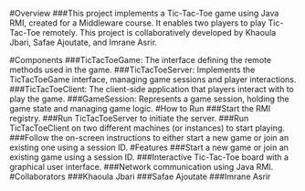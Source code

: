#Overview
###This project implements a Tic-Tac-Toe game using Java RMI, created for a Middleware course. It enables two players to play Tic-Tac-Toe remotely. This project is collaboratively developed by Khaoula Jbari, Safae Ajoutate, and Imrane Asrir.

#Components
###TicTacToeGame: The interface defining the remote methods used in the game.
###TicTacToeServer: Implements the TicTacToeGame interface, managing game sessions and player interactions.
###TicTacToeClient: The client-side application that players interact with to play the game.
###GameSession: Represents a game session, holding the game state and managing game logic.
#How to Run
###Start the RMI registry.
###Run TicTacToeServer to initiate the server.
###Run TicTacToeClient on two different machines (or instances) to start playing.
###Follow the on-screen instructions to either start a new game or join an existing one using a session ID.
#Features
###Start a new game or join an existing game using a session ID.
###Interactive Tic-Tac-Toe board with a graphical user interface.
###Network communication using Java RMI.
#Collaborators
###Khaoula Jbari
###Safae Ajoutate
###Imrane Asrir
